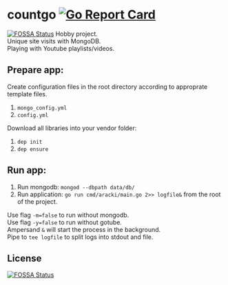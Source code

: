 # countgo [![Go Report Card](https://goreportcard.com/badge/github.com/aracki/countgo)](https://goreportcard.com/report/github.com/aracki/countgo)
[![FOSSA Status](https://app.fossa.io/api/projects/git%2Bgithub.com%2FAracki%2Fcountgo.svg?type=shield)](https://app.fossa.io/projects/git%2Bgithub.com%2FAracki%2Fcountgo?ref=badge_shield)
Hobby project.<br>
Unique site visits with MongoDB.<br>
Playing with Youtube playlists/videos.<br>

## Prepare app:

Create configuration files in the root directory according to approprate template files.

1. `mongo_config.yml`
2. `config.yml`

Download all libraries into your vendor folder:

1. `dep init`
2. `dep ensure`

## Run app:

1. Run mongodb: `mongod --dbpath data/db/`
2. Run application: `go run cmd/aracki/main.go 2>> logfile&` from the root of the project. 

Use flag `-m=false` to run without mongodb.<br>
Use flag `-y=false` to run without gotube.<br>
Ampersand `&` will start the process in the background.<br>
Pipe to `tee logfile` to split logs into stdout and file.<br>


## License
[![FOSSA Status](https://app.fossa.io/api/projects/git%2Bgithub.com%2FAracki%2Fcountgo.svg?type=large)](https://app.fossa.io/projects/git%2Bgithub.com%2FAracki%2Fcountgo?ref=badge_large)